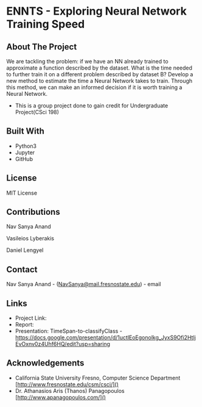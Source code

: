 # ENNTS - Exploring Neural Network Training Speed
## About The Project
We are tackling the problem: if we have an NN already trained to approximate a function described by the dataset. What is the time needed to further train it on a different problem described by dataset B?
Develop a new method to estimate the time a Neural Network takes to train. Through this method, we can make an informed decision if it is worth training a Neural Network.

* This is a group project done to gain credit for Undergraduate Project(CSci 198)

## Built With

* Python3[]()
* Jupyter[]()
* GitHub[]()

<!-- LICENSE -->
## License
MIT License

<!-- Contributions -->
## Contributions

Nav Sanya Anand

Vasileios Lyberakis

Daniel Lengyel

<!-- CONTACT -->
## Contact

<!-- #Your Name - [@twitter_handle](https://twitter.com/twitter_handle) - email -->
Nav Sanya Anand - (NavSanya@mail.fresnostate.edu) - email


## Links

* Project Link: 
* Report: 
* Presentation: TimeSpan-to-classifyClass - https://docs.google.com/presentation/d/1uctlEoEgonolkg_JyxS9Ofi2HtljEvOxnv0z4Uhf6HQ/edit?usp=sharing 
<!-- ACKNOWLEDGEMENTS -->
## Acknowledgements

* California State University Fresno, Computer Science Department [http://www.fresnostate.edu/csm/csci/]()
* Dr. Athanasios Aris (Thanos) Panagopoulos [http://www.apanagopoulos.com/]()
